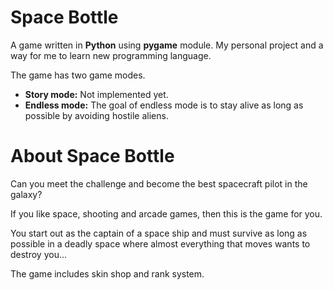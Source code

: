 # Space Bottle
A game written in **Python** using **pygame** module. My personal project and a way for me to learn new programming language.

The game has two game modes. 

- **Story mode:** Not implemented yet.
- **Endless mode:** The goal of endless mode is to stay alive as long as possible by avoiding hostile aliens.

# About Space Bottle 

Can you meet the challenge and become the best spacecraft pilot in the galaxy?

If you like space, shooting and arcade games, then this is the game for you.

You start out as the captain of a space ship and must survive as long as possible in a deadly space where almost everything that moves wants to destroy you... 

The game includes skin shop and rank system.
